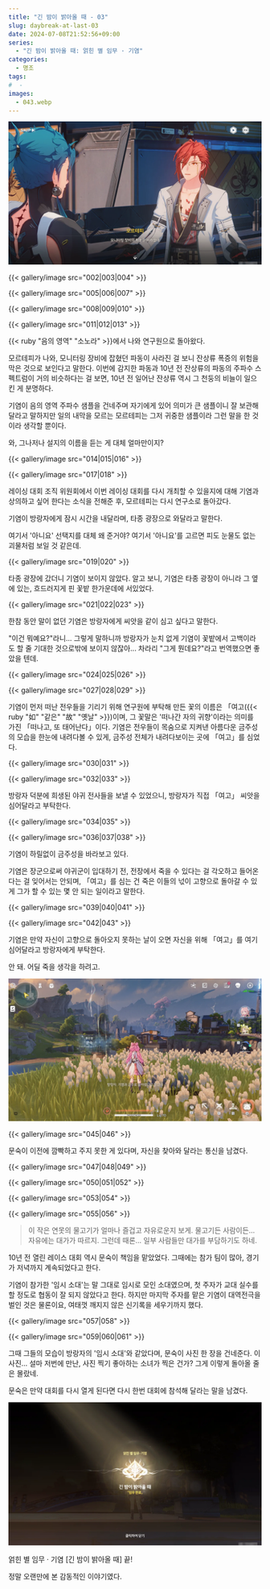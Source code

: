 ```yaml
---
title: "긴 밤이 밝아올 때 - 03"
slug: daybreak-at-last-03
date: 2024-07-08T21:52:56+09:00
series:
  - "긴 밤이 밝아올 때: 얽힌 별 임무 · 기염"
categories:
  - 명조
tags:
#  - 
images:
  - 043.webp
---
```


![](001.webp)

{{< gallery/image src="002|003|004" >}}

{{< gallery/image src="005|006|007" >}}

{{< gallery/image src="008|009|010" >}}

{{< gallery/image src="011|012|013" >}}

{{< ruby "음의 영역" "소노라" >}}에서 나와 연구원으로 돌아왔다.

모르테피가 나와, 모니터링 장비에 잡혔던 파동이 사라진 걸 보니 잔상류 폭증의 위험을 막은 것으로 보인다고 말한다. 이번에 감지한 파동과 10년 전 잔상류의 파동의 주파수 스펙트럼이 거의 비슷하다는 걸 보면, 10년 전 일어난 잔상류 역시 그 천둥의 비늘이 일으킨 게 분명하다.

기염이 음의 영역 주파수 샘플을 건네주며 자기에게 있어 의미가 큰 샘플이니 잘 보관해 달라고 말하지만 일의 내막을 모르는 모르테피는 그저 귀중한 샘플이라 그런 말을 한 것이라 생각할 뿐이다.

와, 그나저나 설지의 이름을 듣는 게 대체 얼마만이지?

{{< gallery/image src="014|015|016" >}}

{{< gallery/image src="017|018" >}}

레이싱 대회 조직 위원회에서 이번 레이싱 대회를 다시 개최할 수 있을지에 대해 기염과 상의하고 싶어 한다는 소식을 전해준 후, 모르테피는 다시 연구소로 돌아갔다.

기염이 방랑자에게 잠시 시간을 내달라며, 타종 광장으로 와달라고 말한다.

여기서 '아니요' 선택지를 대체 왜 준거야? 여기서 '아니요'를 고르면 피도 눈물도 없는 괴물처럼 보일 것 같은데.

{{< gallery/image src="019|020" >}}

타종 광장에 갔더니 기염이 보이지 않았다. 알고 보니, 기염은 타종 광장이 아니라 그 옆에 있는, 흐드러지게 핀 꽃밭 한가운데에 서있었다.

{{< gallery/image src="021|022|023" >}}

한참 동안 말이 없던 기염은 방랑자에게 씨앗을 같이 심고 싶다고 말한다.

"이건 뭐예요?"라니... 그렇게 말하니까 방랑자가 눈치 없게 기염이 꽃밭에서 고백이라도 할 줄 기대한 것으로밖에 보이지 않잖아... 차라리 "그게 뭔데요?"라고 번역했으면 좋았을 텐데.

{{< gallery/image src="024|025|026" >}}

{{< gallery/image src="027|028|029" >}}

기염이 먼저 떠난 전우들을 기리기 위해 연구원에 부탁해 만든 꽃의 이름은 「여고({{< ruby "如" "같은" "故" "옛날" >}})이며, 그 꽃말은 '떠나간 자의 귀향'이라는 의미를 가진 「떠나고, 또 태어난다」이다. 기염은 전우들이 목숨으로 지켜낸 아름다운 금주성의 모습을 한눈에 내려다볼 수 있게, 금주성 전체가 내려다보이는 곳에 「여고」를 심었다.

{{< gallery/image src="030|031" >}}

{{< gallery/image src="032|033" >}}

방랑자 덕분에 희생된 야귀 전사들을 보낼 수 있었으니, 방랑자가 직접 「여고」 씨앗을 심어달라고 부탁한다.

{{< gallery/image src="034|035" >}}

{{< gallery/image src="036|037|038" >}}

기염이 하릴없이 금주성을 바라보고 있다.

기염은 장군으로써 야귀군이 입대하기 전, 전장에서 죽을 수 있다는 걸 각오하고 들어온다는 걸 잊어서는 안되며, 「여고」를 심는 건 죽은 이들의 넋이 고향으로 돌아갈 수 있게 그가 할 수 있는 몇 안 되는 일이라고 말한다.

{{< gallery/image src="039|040|041" >}}

{{< gallery/image src="042|043" >}}

기염은 만약 자신이 고향으로 돌아오지 못하는 날이 오면 자신을 위해 「여고」를 여기 심어달라고 방랑자에게 부탁한다.

안 돼. 어딜 죽을 생각을 하려고.

![](044.webp)

{{< gallery/image src="045|046" >}}

문숙이 이전에 깜빡하고 주지 못한 게 있다며, 자신을 찾아와 달라는 통신을 남겼다.

{{< gallery/image src="047|048|049" >}}

{{< gallery/image src="050|051|052" >}}

{{< gallery/image src="053|054" >}}

{{< gallery/image src="055|056" >}}

> 이 작은 연못의 물고기가 얼마나 즐겁고 자유로운지 보게.
> 물고기든 사람이든... 자유에는 대가가 따르지. 그런데 때론... 일부 사람들만 대가를 부담하기도 하네.

10년 전 열린 레이스 대회 역시 문숙이 책임을 맡았었다. 그때에는 참가 팀이 많아, 경기가 저녁까지 계속되었다고 한다.

기염이 참가한 '임시 소대'는 말 그대로 임시로 모인 소대였으며, 첫 주자가 교대 실수를 할 정도로 협동이 잘 되지 않았다고 한다. 하지만 마지막 주자를 맡은 기염이 대역전극을 벌인 것은 물론이요, 여태껏 깨지지 않은 신기록을 세우기까지 했다.

{{< gallery/image src="057|058" >}}

{{< gallery/image src="059|060|061" >}}

그때 그들의 모습이 방랑자의 '임시 소대'와 같았다며, 문숙이 사진 한 장을 건네준다. 이 사진... 설마 저번에 만난, 사진 찍기 좋아하는 소녀가 찍은 건가? 그게 이렇게 돌아올 줄은 몰랐네.

문숙은 만약 대회를 다시 열게 된다면 다시 한번 대회에 참석해 달라는 말을 남겼다.

![](062.webp)

얽힌 별 임무 · 기염 \[긴 밤이 밝아올 때\] 끝!

정말 오랜만에 본 감동적인 이야기였다.
